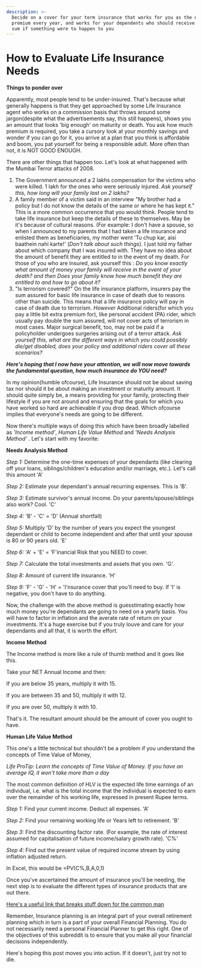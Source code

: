 ```yaml
---
description: >-
  Decide on a cover for your term insurance that works for you as the one paying
  premium every year, and works for your dependents who should receive a large
  sum if something were to happen to you
---
```


# How to Evaluate Life Insurance Needs

**Things to ponder over**

Apparently, most people tend to be under-insured. That's because what generally happens is that they get approached by some Life Insurance agent who works on a commission basis that throws around some jargon\(despite what the advertisements say, this still happens\), shows you an amount that looks 'big enough' on maturity or death. You ask how much premium is required, you take a cursory look at your monthly savings and wonder if you can go for it, you arrive at a plan that you think is affordable and boom, you pat yourself for being a responsible adult. More often than not, it is NOT GOOD ENOUGH.

There are other things that happen too. Let's look at what happened with the Mumbai Terror attacks of 2008.

1. The Government announced a 2 lakhs compensation for the victims who were killed. 1 lakh for the ones who were seriously injured. _Ask yourself this, how long will your family last on 2 lakhs?_
2. A family member of a victim said in an interview "My brother had a policy but I do not know the details of the same or where he has kept it." This is a more common occurrence that you would think. People tend to take life insurance but keep the details of these to themselves. May be it's because of cultural reasons. \(For example: I don't have a spouse, so when I announced to my parents that I had taken a life insurance and enlisted them as beneficiaries, my mother went 'Tu chup kar, aisi baathein nahi karte!' \(_Don't talk about such things_\). I just told my father about which company that I was insured with. They have no idea about the amount of benefit they are entitled to in the event of my death. For those of you who are insured, ask yourself this : _Do you know exactly what amount of money your family will receive in the event of your death? and then Does your family know how much benefit they are entitled to and how to go about it?_
3. "Is terrorism covered?" On the life insurance platform, insurers pay the sum assured for basic life insurance in case of death due to reasons other than suicide. This means that a life insurance policy will pay in case of death due to terrorism. _However_ Additional riders\(for which you pay a little bit extra premium for\), like personal accident \(PA\) rider, which usually pay double the sum assured, will not cover acts of terrorism in most cases. Major surgical benefit, too, may not be paid if a policyholder undergoes surgeries arising out of a terror attack. _Ask yourself this, what are the different ways in which you could possibly die/get disabled, does your policy and additional riders cover all these scenarios?_

_**Here's hoping that I now have your attention, we will now move towards the fundamental question, how much insurance do YOU need?**_

In my opinion\(humble ofcourse\), Life Insurance should not be about saving tax nor should it be about making an investment or maturity amount. It should quite simply be, a means providing for your family, protecting their lifestyle if you are not around and ensuring that the goals for which you have worked so hard are achievable if you drop dead. Which ofcourse implies that everyone's needs are going to be different.

Now there's multiple ways of doing this which have been broadly labelled as _'Income method'_, _Human Life Value Method_ and _'Needs Analysis Method'_ . Let's start with my favorite:

**Needs Analysis Method**

_Step 1:_ Determine the one-time expenses of your dependants \(like clearing off your loans, siblings/children's education and/or marriage, etc.\). Let's call this amount 'A'

_Step 2:_ Estimate your dependant's annual recurring expenses. This is 'B'.

_Step 3:_ Estimate survivor's annual income. Do your parents/spouse/siblings also work? Cool. 'C'

_Step 4:_ 'B' - 'C' = 'D' \(Annual shortfall\)

_Step 5:_ Multiply 'D' by the number of years you expect the youngest dependant or child to become independent and after that until your spouse is 80 or 90 years old. 'E'

_Step 6:_ 'A' + 'E' = 'F'inancial Risk that you NEED to cover.

_Step 7:_ Calculate the total investments and assets that you own. 'G'.

_Step 8:_ Amount of current life insurance. 'H'

_Step 9:_ 'F' - 'G' - 'H' = 'I'nsurance cover that you'll need to buy. If 'I' is negative, you don't have to do anything.

Now, the challenge with the above method is guesstimating exactly how much money you're dependants are going to need on a yearly basis. You will have to factor in inflation and the averate rate of return on your investments. It's a huge exercise but if you truly louve and care for your dependants and all that, it is worth the effort.

**Income Method**

The Income method is more like a rule of thumb method and it goes like this.

Take your NET Annual Income and then:

If you are below 35 years, multiply it with 15.

If you are between 35 and 50, multiply it with 12.

If you are over 50, multiply it with 10.

That's it. The resultant amount should be the amount of cover you ought to have.

**Human Life Value Method**

This one's a little technical but shouldn't be a problem if you understand the concepts of Time Value of Money,

_Life ProTip: Learn the concepts of Time Value of Money. If you have an average IQ, it won't take more than a day_

The most common definition of HLV is the expected life time earnings of an individual, i.e. what is the total income that the individual is expected to earn over the remainder of his working life, expressed in present Rupee terms.

_Step 1:_ Find your current income. Deduct all expenses. 'A'

_Step 2:_ Find your remaining working life or Years left to retirement. 'B'

_Step 3:_ Find the discounting factor rate. \(For example, the rate of interest assumed for capitalisation of future income/salary growth rate\). 'C%'

_Step 4:_ Find out the present value of required income stream by using inflation adjusted return.

In Excel, this would be =PV\(C%,B,A,0,1\)

Once you've ascertained the amount of insurance you'll be needing, the next step is to evaluate the different types of insurance products that are out there.

[Here's a useful link that breaks stuff down for the common man](http://www.reddit.com/r/IndiaInvestments/comments/1r01zr/quick_reference_hand_books_with_faqs_life/)

Remember, Insurance planning is an integral part of your overall retirement planning which in turn is a part of your overall Financial Planning. You do not necessarily need a personal Financial Planner to get this right. One of the objectives of this subreddit is to ensure that you make all your financial decisions independently.

Here's hoping this post moves you into action. If it doesn't, just try not to die.

